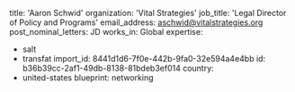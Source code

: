 title: 'Aaron Schwid'
organization: 'Vital Strategies'
job_title: 'Legal Director of Policy and Programs'
email_address: aschwid@vitalstrategies.org
post_nominal_letters: JD
works_in: Global
expertise:
  - salt
  - transfat
import_id: 8441d1d6-7f0e-442b-9fa0-32e594a4e4bb
id: b36b39cc-2af1-49db-8138-81bdeb3ef014
country:
  - united-states
blueprint: networking
